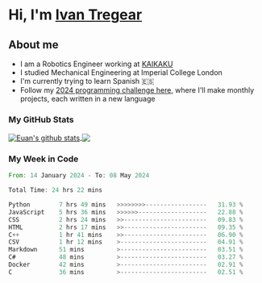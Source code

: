# Hi, I'm [Ivan Tregear](https://www.linkedin.com/in/ivantregear/)

## About me

* I am a Robotics Engineer working at [KAIKAKU](https://github.com/KAIKAKU-AI)
* I studied Mechanical Engineering at Imperial College London
* I'm currently trying to learn Spanish :es:
* Follow my [2024 programming challenge here](https://github.com/ITregear?tab=repositories), where I'll make monthly projects, each written in a new language


### My GitHub Stats

<a href="#my-github-stats">
  <img align="center" src="https://github-readme-stats.vercel.app/api?username=itregear&count_private=true&show_icons=true&include_all_commits=true&theme=material-palenight" alt="Euan's github stats" />
</a>

<a href="#my-github-stats">
  <img align="center" src="https://github-readme-stats.vercel.app/api/top-langs/?username=itregear&layout=compact&theme=material-palenight" />
</a>

### My Week in Code
<!--START_SECTION:waka-->

```rust
From: 14 January 2024 - To: 08 May 2024

Total Time: 24 hrs 22 mins

Python        7 hrs 49 mins   >>>>>>>>-----------------   31.93 %
JavaScript    5 hrs 36 mins   >>>>>>-------------------   22.88 %
CSS           2 hrs 24 mins   >>-----------------------   09.83 %
HTML          2 hrs 17 mins   >>-----------------------   09.35 %
C++           1 hr 41 mins    >>-----------------------   06.90 %
CSV           1 hr 12 mins    >------------------------   04.91 %
Markdown      51 mins         >------------------------   03.51 %
C#            48 mins         >------------------------   03.27 %
Docker        42 mins         >------------------------   02.91 %
C             36 mins         >------------------------   02.51 %
```

<!--END_SECTION:waka-->
